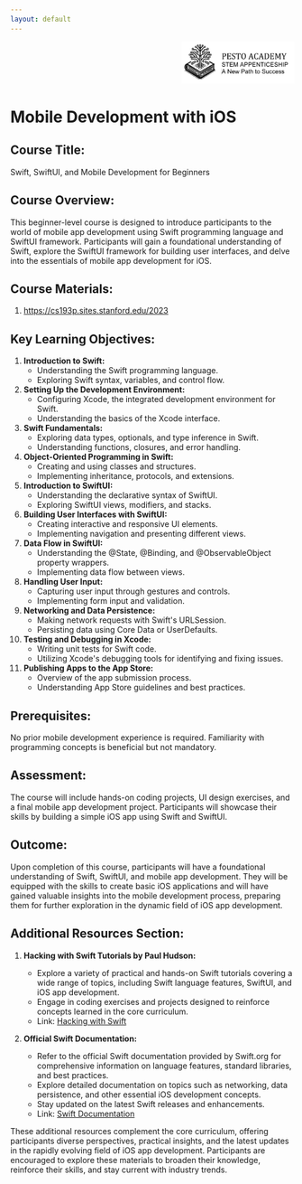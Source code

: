 ```yaml
---
layout: default
---
```

<div style="text-align: right"><img src="../../res/logo_with_text.png" width="200"></div>

# Mobile Development with iOS

## **Course Title:**

Swift, SwiftUI, and Mobile Development for Beginners

## **Course Overview:**

This beginner-level course is designed to introduce participants to the world of mobile app development using Swift programming language and SwiftUI framework. Participants will gain a foundational understanding of Swift, explore the SwiftUI framework for building user interfaces, and delve into the essentials of mobile app development for iOS.

## **Course Materials:**

1. <https://cs193p.sites.stanford.edu/2023>

## **Key Learning Objectives:**

1. **Introduction to Swift:**
    - Understanding the Swift programming language.
    - Exploring Swift syntax, variables, and control flow.
2. **Setting Up the Development Environment:**
    - Configuring Xcode, the integrated development environment for Swift.
    - Understanding the basics of the Xcode interface.
3. **Swift Fundamentals:**
    - Exploring data types, optionals, and type inference in Swift.
    - Understanding functions, closures, and error handling.
4. **Object-Oriented Programming in Swift:**
    - Creating and using classes and structures.
    - Implementing inheritance, protocols, and extensions.
5. **Introduction to SwiftUI:**
    - Understanding the declarative syntax of SwiftUI.
    - Exploring SwiftUI views, modifiers, and stacks.
6. **Building User Interfaces with SwiftUI:**
    - Creating interactive and responsive UI elements.
    - Implementing navigation and presenting different views.
7. **Data Flow in SwiftUI:**
    - Understanding the @State, @Binding, and @ObservableObject property wrappers.
    - Implementing data flow between views.
8. **Handling User Input:**
    - Capturing user input through gestures and controls.
    - Implementing form input and validation.
9. **Networking and Data Persistence:**
    - Making network requests with Swift's URLSession.
    - Persisting data using Core Data or UserDefaults.
10. **Testing and Debugging in Xcode:**
    - Writing unit tests for Swift code.
    - Utilizing Xcode's debugging tools for identifying and fixing issues.
11. **Publishing Apps to the App Store:**
    - Overview of the app submission process.
    - Understanding App Store guidelines and best practices.

## **Prerequisites:**

No prior mobile development experience is required. Familiarity with programming concepts is beneficial but not mandatory.

## **Assessment:**

The course will include hands-on coding projects, UI design exercises, and a final mobile app development project. Participants will showcase their skills by building a simple iOS app using Swift and SwiftUI.

## **Outcome:**

Upon completion of this course, participants will have a foundational understanding of Swift, SwiftUI, and mobile app development. They will be equipped with the skills to create basic iOS applications and will have gained valuable insights into the mobile development process, preparing them for further exploration in the dynamic field of iOS app development.

## **Additional Resources Section:**

1. **Hacking with Swift Tutorials by Paul Hudson:**
    - Explore a variety of practical and hands-on Swift tutorials covering a wide range of topics, including Swift language features, SwiftUI, and iOS app development.
    - Engage in coding exercises and projects designed to reinforce concepts learned in the core curriculum.
    - Link: [Hacking with Swift](https://www.hackingwithswift.com/)

2. **Official Swift Documentation:**
    - Refer to the official Swift documentation provided by Swift.org for comprehensive information on language features, standard libraries, and best practices.
    - Explore detailed documentation on topics such as networking, data persistence, and other essential iOS development concepts.
    - Stay updated on the latest Swift releases and enhancements.
    - Link: [Swift Documentation](https://www.swift.org/documentation/)

These additional resources complement the core curriculum, offering participants diverse perspectives, practical insights, and the latest updates in the rapidly evolving field of iOS app development. Participants are encouraged to explore these materials to broaden their knowledge, reinforce their skills, and stay current with industry trends.
